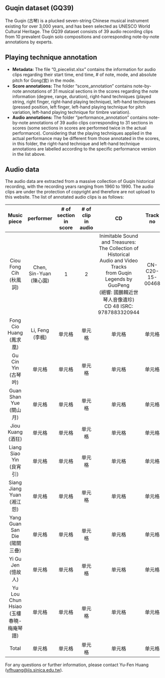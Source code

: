 Guqin dataset (GQ39)
-----------

The Guqin (古琴) is a plucked seven-string Chinese musical instrument existing for over 3,000 years, and has been selected as UNESCO World Cultural Heritage. The GQ39 dataset consists of 39 audio recording clips from 10 prevalent Guqin solo compositions and corresponding note-by-note annotations by experts.


Playing technique annotation
-----------
- **Metadata:** The file “0_piecelist.xlsx” contains the information for audio clips regarding their start time, end time, # of note, mode, and absolute pitch for Gong(宮) in the mode.
- **Score annotations:** The folder “score_annotation” contains note-by-note annotations of 31 musical sections in the scores regarding the note information (degree, range, duration), right-hand techniques (played string, right finger, right-hand playing technique), left-hand techniques (pressed position, left finger, left-hand playing technique for pitch variation, left-hand playing technique for timbre variation).
- **Audio annotations:** The folder “performance_annotation” contains note-by-note annotations of 39 audio clips corresponding to 31 sections in scores (some sections in scores are performed twice in the actual performance). Considering that the playing techniques applied in the actual performance may be different from those annotated in the scores, in this folder, the right-hand technique and left-hand technique annotations are labelled according to the specific performance version in the list above. 


Audio data
-----------
The audio data are extracted from a massive collection of Guqin historical recording, with the recording years ranging from 1960 to 1990. The audio clips are under the protection of copyright and therefore are not upload to this website. The list of annotated audio clips is as follows:

| Music piece | performer                    | # of section in score    | # of clip in audio | CD | Track no |
| :-----:                                    | :----:                   | :----: | :----: | :----: | :----: |
| Ciou Fong Cih<br> (秋風詞)                 | Chen, Sin-Yuan<br>(陳心園)   | 1 | 2 | Inimitable Sound and Treasures:<br> The Collection of Historical<br> Audio and Video Tracks<br> from Guqin Legends by GuoPeng <br>(絕響: 國鵬輯近世琴人音像遺珍)<br> CD 48 ISRC: 9787883320944 | CN-C20-15-00468 |
| Fong Cio Huang<br> (鳳求凰)                | Li, Feng<br>(李楓)           | 单元格 | 单元格 | 单元格 | 单元格 |
| Gu Cin Yin<br> (古琴吟)                    | 单元格 | 单元格 | 单元格 | 单元格 | 单元格 |
| Guan Shan Yue<br> (關山月)                 | 单元格 | 单元格 | 单元格 | 单元格 | 单元格 |
| Jiou Kuang<br> (酒狂) | 单元格             | 单元格 | 单元格 | 单元格 | 单元格 |
| Liang Siao Yin<br> (良宵引)                | 单元格 | 单元格 | 单元格 | 单元格 | 单元格 |
| Siang Jiang Yuan<br> (湘江怨)              | 单元格 | 单元格 | 单元格 | 单元格 | 单元格 |
| Yang Guan San Die<br> (陽關三疊)           | 单元格 | 单元格 | 单元格 | 单元格 | 单元格 |
| Yi Gu Jen<br> (憶故人)                     | 单元格 | 单元格 | 单元格 | 单元格 | 单元格 |
| Yu Lou Chun Hsiao<br> (玉樓春曉-梅庵琴譜)  | 单元格 | 单元格 | 单元格 | 单元格 | 单元格 |
| Total                                      | 单元格 | 单元格 | 单元格 | 单元格 | 单元格 |

For any questions or further information, please contact Yu-Fen Huang (yfhuang@iis.sinica.edu.tw).